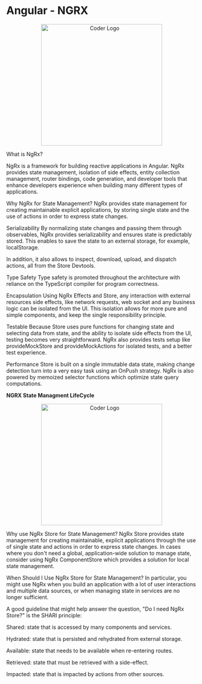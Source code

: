 # Angular - NGRX

<p align="center">
<a  target="blank"><img src="https://longnguyenduy.gallerycdn.vsassets.io/extensions/longnguyenduy/angular-ngrx-long/0.0.7/1577265251205/Microsoft.VisualStudio.Services.Icons.Default" width="320" alt="Coder Logo" /></a>
</p>

What is NgRx?

NgRx is a framework for building reactive applications in Angular. NgRx provides state management, isolation of side effects, entity collection management, router bindings, code generation, and developer tools that enhance developers experience when building many different types of applications.

Why NgRx for State Management?
NgRx provides state management for creating maintainable explicit applications, by storing single state and the use of actions in order to express state changes.

Serializability
By normalizing state changes and passing them through observables, NgRx provides serializability and ensures state is predictably stored. This enables to save the state to an external storage, for example, localStorage.

In addition, it also allows to inspect, download, upload, and dispatch actions, all from the Store Devtools.

Type Safety
Type safety is promoted throughout the architecture with reliance on the TypeScript compiler for program correctness.

Encapsulation
Using NgRx Effects and Store, any interaction with external resources side effects, like network requests, web socket and any business logic can be isolated from the UI. This isolation allows for more pure and simple components, and keep the single responsibility principle.

Testable
Because Store uses pure functions for changing state and selecting data from state, and the ability to isolate side effects from the UI, testing becomes very straightforward. NgRx also provides tests setup like provideMockStore and provideMockActions for isolated tests, and a better test experience.

Performance
Store is built on a single immutable data state, making change detection turn into a very easy task using an OnPush strategy. NgRx is also powered by memoized selector functions which optimize state query computations.

<b> NGRX State Managment LifeCycle</b>
<p align="center">
<a  target="blank"><img src="https://ngrx.io/generated/images/guide/store/state-management-lifecycle.png" width="320" alt="Coder Logo" /></a>
</p>

Why use NgRx Store for State Management?
NgRx Store provides state management for creating maintainable, explicit applications through the use of single state and actions in order to express state changes. In cases where you don't need a global, application-wide solution to manage state, consider using NgRx ComponentStore which provides a solution for local state management.

When Should I Use NgRx Store for State Management?
In particular, you might use NgRx when you build an application with a lot of user interactions and multiple data sources, or when managing state in services are no longer sufficient.

A good guideline that might help answer the question, "Do I need NgRx Store?" is the SHARI principle:

Shared: state that is accessed by many components and services.

Hydrated: state that is persisted and rehydrated from external storage.

Available: state that needs to be available when re-entering routes.

Retrieved: state that must be retrieved with a side-effect.

Impacted: state that is impacted by actions from other sources.

